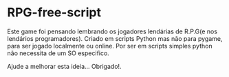﻿# RPG-free-script
Este game foi pensando lembrando os jogadores lendárias de R.P.G(e nos lendários programadores).
Criado em scripts Python mas não para pygame, para ser jogado localmente ou online.
Por ser em scripts simples python não necessita de um SO especifico.

Ajude a melhorar esta ideia...
Obrigado!.